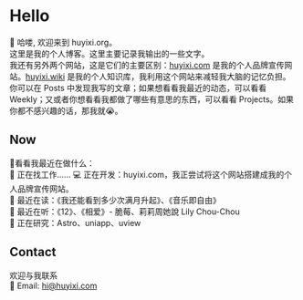 # Hello

👋 哈喽, 欢迎来到 huyixi.org。  
这里是我的个人博客。这里主要记录我输出的一些文字。  
我还有另外两个网站，这是它们的主要区别：[huyixi.com](https://huyixi.com) 是我的个人品牌宣传网站。[huyixi.wiki](https://huyixi.wiki) 是我的个人知识库，我利用这个网站来减轻我大脑的记忆负担。  
你可以在 Posts 中发现我写的文章；如果想看看我最近的动态，可以看看  Weekly；又或者你想看看我都做了哪些有意思的东西，可以看看 Projects。如果你都不感兴趣的话，那我就😭。

## Now

👀看看我最近在做什么：  
💼 正在找工作……
💻 正在开发：huyixi.com，我正尝试将这个网站搭建成我的个人品牌宣传网站。  
📖 最近在读：《我还能看到多少次满月升起》、《音乐即自由》  
🎵 最近在听：《12》、《相爱》- 脆莓、莉莉周她說 Lily Chou-Chou  
🔎 正在研究：Astro、uniapp、uview    

## Contact

欢迎与我联系  
📮 Email: [hi@huyixi.com](mailto:hi@huyixi.com)
